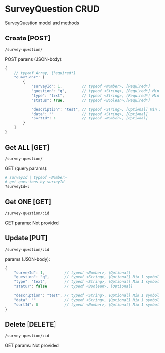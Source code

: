 # SurveyQuestion CRUD

SurveyQuestion model and methods

## Create [POST]

```bash
/survey-question/
```

POST params (JSON-body):

```js
{
    // typeof Array, [Required*]
    "questions": [
        {
            "surveyId": 1,         // typeof <Number>, [Required*]
            "question": "q",       // typeof <String>, [Required*] Min 1 symbol
            "type": "text",        // typeof <String>, [Required*] Min 1 symbol
            "status": true,        // typeof <Boolean>,[Required*]

            "description": "test", // typeof <String>, [Optional] Min 1 symbol
            "data": ""             // typeof <String>, [Optional]
            "sortId": 0            // typeof <Number>, [Optional]
        }
    ]
}
```

## Get ALL [GET]

```bash
/survey-question/
```

GET (query params):

```bash
# surveyId | typeof <Number>
# get questions by surveyId
?surveyId=1
```

## Get ONE [GET]

```bash
/survey-question/:id
```

GET params: Not provided

## Update [PUT]

```bash
/survey-question/:id
```

params (JSON-body):

```js
{
    "surveyId": 1,         // typeof <Number>, [Optional]
    "question": "q",       // typeof <String>, [Optional] Min 1 symbol
    "type": "text",        // typeof <String>, [Optional] Min 1 symbol
    "status": false        // typeof <Boolean>, [Optional]

    "description": "test", // typeof <String>, [Optional] Min 1 symbol
    "data": ""             // typeof <String>, [Optional] Min 1 symbol
    "sortId": 0            // typeof <Number>, [Optional] Min 1 symbol
}
```

## Delete [DELETE]

```bash
/survey-question/:id
```

GET params: Not provided
